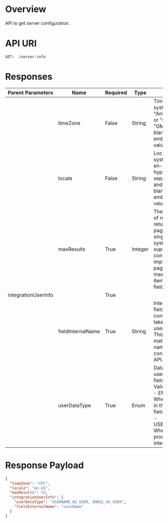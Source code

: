 # Overview
API to get server configuration.

# API URI

```http
GET:  /server-info
```

# Responses

| Parent Parameters       | Name                 | Required | Type    | Description |
|-------------------------|--------------------|----------|---------|-------------|
|                         | timeZone            | False    | String  | Timezone of the end system. E.g., "America/Los_Angeles" or "GMT-8:00" or "GMT-08:00". Return blank if timezone is embedded in date value. |
|                         | locale              | False    | String  | Locale of the end system. E.g., en-US, en-IN, etc. Note that hyphen (-) is used as separator of language and country. Return blank if timezone is embedded in date value. |
|                         | maxResults          | True     | Integer | The maximum number of records that can be returned from a paginated API in a single page. If end system does not support pagination, connectors can implement in-memory pagination and provide maximum number of items per page in this field. |
| integrationUserInfo     |                     | True     |         |             |
|                         | fieldInternalName   | True     | String  | Internal name of the field used on system configuration screen to take integration username or email. This field name should match with the field name provided in connector metadata API. |
|                         | userDataType        | True     | Enum    | Data type of integration user taken as input in fieldInternalName. Valid values are: <br/>- EMAIL_AS_USER: When email is provided in the integration user field. <br/>- USERNAME_AS_USER: When username is provided in the integration user field. |

# Response Payload

```json
{
  "timeZone": "UTC",
  "locale": "en-US",
  "maxResults": 50,
  "integrationUserInfo": {
    "userDataType": "USERNAME_AS_USER, EMAIL_AS_USER",
    "fieldInternalName": "userName"
  }
}

```




